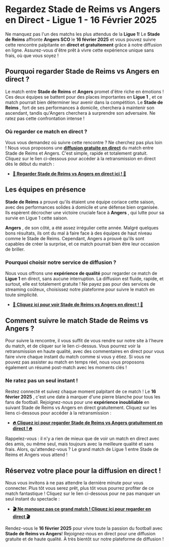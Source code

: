 # Regardez Stade de Reims vs Angers en Direct - Ligue 1 - 16 Février 2025

Ne manquez pas l'un des matchs les plus attendus de la **Ligue 1**! Le **Stade de Reims** affronte **Angers SCO** le **16 février 2025** et vous pouvez suivre cette rencontre palpitante en **direct et gratuitement** grâce à notre diffusion en ligne. Assurez-vous d'être prêt à vivre cette expérience unique sans frais, où que vous soyez !

## Pourquoi regarder Stade de Reims vs Angers en direct ?

Le match entre **Stade de Reims** et **Angers** promet d'être riche en émotions ! Ces deux équipes se battent pour des places importantes en **Ligue 1** , et ce match pourrait bien déterminer leur avenir dans la compétition. Le **Stade de Reims** , fort de ses performances à domicile, cherchera à maintenir son ascendant, tandis qu'Angers cherchera à surprendre son adversaire. Ne ratez pas cette confrontation intense !

### Où regarder ce match en direct ?

Vous vous demandez où suivre cette rencontre ? Ne cherchez pas plus loin ! Nous vous proposons une [**diffusion gratuite en direct**](https://tinyurl.com/livestreamfreeo?st=Stade+de+Reims+vs+Angers&si=gh) du match entre Stade de Reims et Angers. C'est simple, rapide et totalement gratuit. Cliquez sur le lien ci-dessous pour accéder à la retransmission en direct dès le début du match :

- [**🎥 Regarder Stade de Reims vs Angers en direct ici ! 🎥**](https://tinyurl.com/livestreamfreeo?st=Stade+de+Reims+vs+Angers&si=gh)

## Les équipes en présence

**Stade de Reims** a prouvé qu'ils étaient une équipe coriace cette saison, avec des performances solides à domicile et une défense bien organisée. Ils espèrent décrocher une victoire cruciale face à **Angers** , qui lutte pour sa survie en Ligue 1 cette saison.

**Angers** , de son côté, a été assez irrégulier cette année. Malgré quelques bons résultats, ils ont du mal à faire face à des équipes de haut niveau comme le Stade de Reims. Cependant, Angers a prouvé qu'ils sont capables de créer la surprise, et ce match pourrait bien être leur occasion de briller.

### Pourquoi choisir notre service de diffusion ?

Nous vous offrons une **expérience de qualité** pour regarder ce match de **Ligue 1** en direct, sans aucune interruption. La diffusion est fluide, rapide, et surtout, elle est totalement gratuite ! Ne payez pas pour des services de streaming coûteux, choisissez notre plateforme pour suivre le match en toute simplicité.

- [**🚨 Cliquez ici pour voir Stade de Reims vs Angers en direct ! 🚨**](https://tinyurl.com/livestreamfreeo?st=Stade+de+Reims+vs+Angers&si=gh)

## Comment suivre le match Stade de Reims vs Angers ?

Pour suivre la rencontre, il vous suffit de vous rendre sur notre site à l'heure du match, et de cliquer sur le lien ci-dessus. Vous pourrez voir la retransmission en haute qualité, avec des commentaires en direct pour vous faire vivre chaque instant du match comme si vous y étiez. Si vous ne pouvez pas assister au match en temps réel, nous vous proposons également un résumé post-match avec les moments clés !

### Ne ratez pas un seul instant !

Restez connecté et suivez chaque moment palpitant de ce match ! Le **16 février 2025** , c'est une date à marquer d'une pierre blanche pour tous les fans de football. Rejoignez-nous pour une **expérience inoubliable** en suivant Stade de Reims vs Angers en direct gratuitement. Cliquez sur les liens ci-dessous pour accéder à la retransmission :

- [**🔥 Cliquez ici pour regarder Stade de Reims vs Angers gratuitement en direct ! 🔥**](https://tinyurl.com/livestreamfreeo?st=Stade+de+Reims+vs+Angers&si=gh)

Rappelez-vous : il n'y a rien de mieux que de voir un match en direct avec des amis, ou même seul, mais toujours avec la meilleure qualité et sans frais. Alors, qu'attendez-vous ? Le grand match de Ligue 1 entre Stade de Reims et Angers vous attend !

## Réservez votre place pour la diffusion en direct !

Nous vous invitons à ne pas attendre la dernière minute pour vous connecter. Plus tôt vous serez prêt, plus tôt vous pourrez profiter de ce match fantastique ! Cliquez sur le lien ci-dessous pour ne pas manquer un seul instant du spectacle :

- [**🎬 Ne manquez pas ce grand match ! Cliquez ici pour regarder en direct 🎬**](https://tinyurl.com/livestreamfreeo?st=Stade+de+Reims+vs+Angers&si=gh)

Rendez-vous le **16 février 2025** pour vivre toute la passion du football avec **Stade de Reims vs Angers**! Rejoignez-nous en direct pour une diffusion gratuite et de haute qualité. À très bientôt sur notre plateforme de diffusion !
